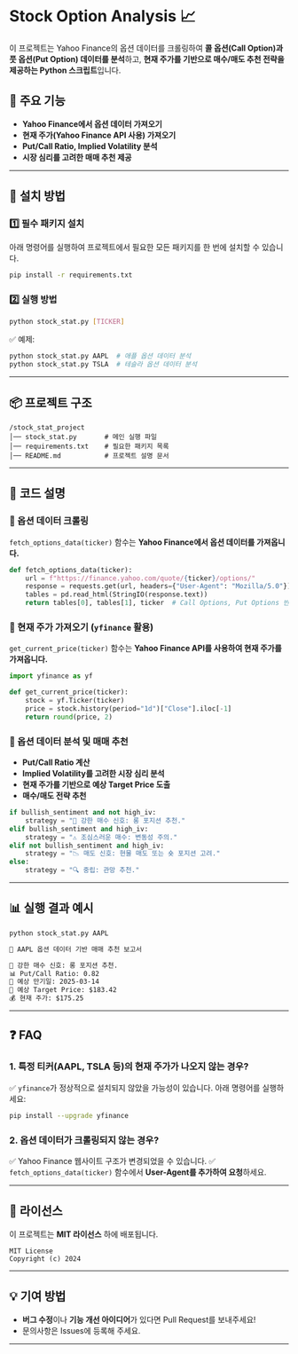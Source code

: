 # Stock Option Analysis 📈

이 프로젝트는 Yahoo Finance의 옵션 데이터를 크롤링하여 **콜 옵션(Call Option)과 풋 옵션(Put Option) 데이터를 분석**하고,
**현재 주가를 기반으로 매수/매도 추천 전략을 제공하는 Python 스크립트**입니다.

## 📌 주요 기능
- **Yahoo Finance에서 옵션 데이터 가져오기**
- **현재 주가(Yahoo Finance API 사용) 가져오기**
- **Put/Call Ratio, Implied Volatility 분석**
- **시장 심리를 고려한 매매 추천 제공**

---

## 🚀 설치 방법

### 1️⃣ 필수 패키지 설치
아래 명령어를 실행하여 프로젝트에서 필요한 모든 패키지를 한 번에 설치할 수 있습니다.

```sh
pip install -r requirements.txt
```

### 2️⃣ 실행 방법
```sh
python stock_stat.py [TICKER]
```
✅ 예제:
```sh
python stock_stat.py AAPL  # 애플 옵션 데이터 분석
python stock_stat.py TSLA  # 테슬라 옵션 데이터 분석
```

---

## 📦 프로젝트 구조
```
/stock_stat_project
│── stock_stat.py       # 메인 실행 파일
│── requirements.txt    # 필요한 패키지 목록
│── README.md           # 프로젝트 설명 문서
```

---

## 🔧 코드 설명

### **📌 옵션 데이터 크롤링**
`fetch_options_data(ticker)` 함수는 **Yahoo Finance에서 옵션 데이터를 가져옵니다.**
```python
def fetch_options_data(ticker):
    url = f"https://finance.yahoo.com/quote/{ticker}/options/"
    response = requests.get(url, headers={"User-Agent": "Mozilla/5.0"})
    tables = pd.read_html(StringIO(response.text))
    return tables[0], tables[1], ticker  # Call Options, Put Options 반환
```

### **📌 현재 주가 가져오기 (`yfinance` 활용)**
`get_current_price(ticker)` 함수는 **Yahoo Finance API를 사용하여 현재 주가를 가져옵니다.**
```python
import yfinance as yf

def get_current_price(ticker):
    stock = yf.Ticker(ticker)
    price = stock.history(period="1d")["Close"].iloc[-1]
    return round(price, 2)
```

### **📌 옵션 데이터 분석 및 매매 추천**
- **Put/Call Ratio 계산**
- **Implied Volatility를 고려한 시장 심리 분석**
- **현재 주가를 기반으로 예상 Target Price 도출**
- **매수/매도 전략 추천**
```python
if bullish_sentiment and not high_iv:
    strategy = "🚀 강한 매수 신호: 롱 포지션 추천."
elif bullish_sentiment and high_iv:
    strategy = "⚠️ 조심스러운 매수: 변동성 주의."
elif not bullish_sentiment and high_iv:
    strategy = "📉 매도 신호: 현물 매도 또는 숏 포지션 고려."
else:
    strategy = "🔍 중립: 관망 추천."
```

---

## 📊 실행 결과 예시
```sh
python stock_stat.py AAPL
```

```md
📌 AAPL 옵션 데이터 기반 매매 추천 보고서

🚀 강한 매수 신호: 롱 포지션 추천.
📊 Put/Call Ratio: 0.82
📅 예상 만기일: 2025-03-14
🎯 예상 Target Price: $183.42
💰 현재 주가: $175.25
```

---

## ❓ FAQ

### **1. 특정 티커(AAPL, TSLA 등)의 현재 주가가 나오지 않는 경우?**
✅ `yfinance`가 정상적으로 설치되지 않았을 가능성이 있습니다.
아래 명령어를 실행하세요:
```sh
pip install --upgrade yfinance
```

### **2. 옵션 데이터가 크롤링되지 않는 경우?**
✅ Yahoo Finance 웹사이트 구조가 변경되었을 수 있습니다.
✅ `fetch_options_data(ticker)` 함수에서 **User-Agent를 추가하여 요청**하세요.

---

## 📌 라이선스
이 프로젝트는 **MIT 라이선스** 하에 배포됩니다.

```
MIT License
Copyright (c) 2024
```

---

## 💡 기여 방법
- **버그 수정**이나 **기능 개선 아이디어**가 있다면 Pull Request를 보내주세요!
- 문의사항은 Issues에 등록해 주세요.

---
